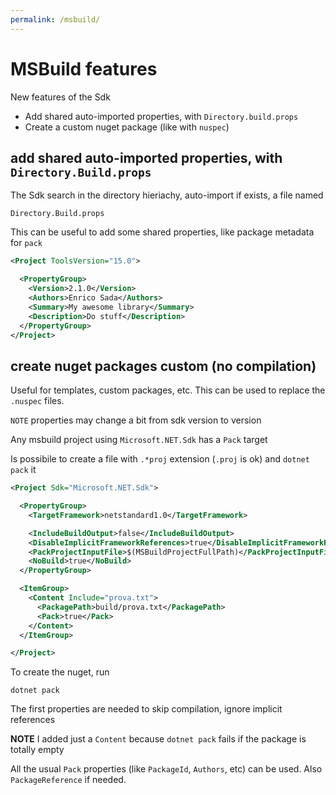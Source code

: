 ```yaml
---
permalink: /msbuild/
---
```


# MSBuild features


New features of the Sdk

- Add shared auto-imported properties, with `Directory.build.props`
- Create a custom nuget package (like with `nuspec`)


<a name="directory-build-props"></a>
## add shared auto-imported properties, with `Directory.Build.props`

The Sdk search in the directory hieriachy, auto-import if exists, a file named

```
Directory.Build.props
```

This can be useful to add some shared properties, like package metadata for `pack`

```xml
<Project ToolsVersion="15.0">

  <PropertyGroup>
    <Version>2.1.0</Version>
    <Authors>Enrico Sada</Authors>
    <Summary>My awesome library</Summary>
    <Description>Do stuff</Description>
  </PropertyGroup>
</Project>
```

<a name="custom-pack"></a>
## create nuget packages custom (no compilation)

Useful for templates, custom packages, etc.
This can be used to replace the `.nuspec` files.

`NOTE` properties may change a bit from sdk version to version

Any msbuild project using `Microsoft.NET.Sdk` has a `Pack` target

Is possibile to create a file with `.*proj` extension (`.proj` is ok) and `dotnet pack` it

```xml
<Project Sdk="Microsoft.NET.Sdk">

  <PropertyGroup>
    <TargetFramework>netstandard1.0</TargetFramework>

    <IncludeBuildOutput>false</IncludeBuildOutput>
    <DisableImplicitFrameworkReferences>true</DisableImplicitFrameworkReferences>
    <PackProjectInputFile>$(MSBuildProjectFullPath)</PackProjectInputFile>
    <NoBuild>true</NoBuild>
  </PropertyGroup>

  <ItemGroup>
    <Content Include="prova.txt">
      <PackagePath>build/prova.txt</PackagePath>
      <Pack>true</Pack>
    </Content>
  </ItemGroup>

</Project>
```

To create the nuget, run

```
dotnet pack
```

The first properties are needed to skip compilation, ignore implicit references

**NOTE** I added just a `Content` because `dotnet pack` fails if the package is totally empty 

All the usual `Pack` properties (like `PackageId`, `Authors`, etc) can be used.
Also `PackageReference` if needed.


